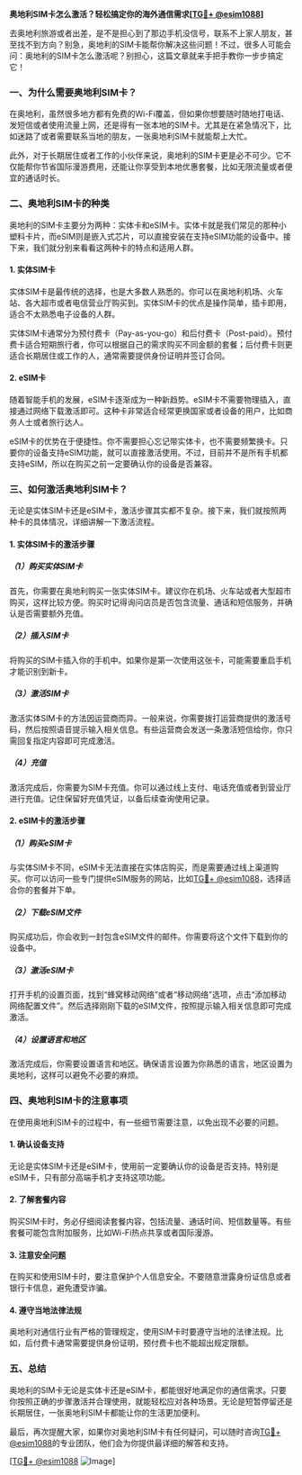 **奥地利SIM卡怎么激活？轻松搞定你的海外通信需求[[TG💪+ @esim1088](https://t.me/s/esim1088)]**

去奥地利旅游或者出差，是不是担心到了那边手机没信号，联系不上家人朋友，甚至找不到方向？别急，奥地利的SIM卡能帮你解决这些问题！不过，很多人可能会问：奥地利的SIM卡怎么激活呢？别担心，这篇文章就来手把手教你一步步搞定它！

### 一、为什么需要奥地利SIM卡？

在奥地利，虽然很多地方都有免费的Wi-Fi覆盖，但如果你想要随时随地打电话、发短信或者使用流量上网，还是得有一张本地的SIM卡。尤其是在紧急情况下，比如迷路了或者需要联系当地的朋友，一张奥地利SIM卡就能帮上大忙。

此外，对于长期居住或者工作的小伙伴来说，奥地利的SIM卡更是必不可少。它不仅能帮你节省国际漫游费用，还能让你享受到本地优惠套餐，比如无限流量或者便宜的通话时长。

### 二、奥地利SIM卡的种类

奥地利的SIM卡主要分为两种：实体卡和eSIM卡。实体卡就是我们常见的那种小塑料卡片，而eSIM则是嵌入式芯片，可以直接安装在支持eSIM功能的设备中。接下来，我们就分别来看看这两种卡的特点和适用人群。

#### 1. 实体SIM卡

实体SIM卡是最传统的选择，也是大多数人熟悉的。你可以在奥地利机场、火车站、各大超市或者电信营业厅购买到。实体SIM卡的优点是操作简单，插卡即用，适合不太熟悉电子设备的人群。

实体SIM卡通常分为预付费卡（Pay-as-you-go）和后付费卡（Post-paid）。预付费卡适合短期旅行者，你可以根据自己的需求购买不同金额的套餐；后付费卡则更适合长期居住或工作的人，通常需要提供身份证明并签订合同。

#### 2. eSIM卡

随着智能手机的发展，eSIM卡逐渐成为一种新趋势。eSIM卡不需要物理插入，直接通过网络下载激活即可。这种卡非常适合经常更换国家或者设备的用户，比如商务人士或者旅行达人。

eSIM卡的优势在于便捷性。你不需要担心忘记带实体卡，也不需要频繁换卡。只要你的设备支持eSIM功能，就可以直接激活使用。不过，目前并不是所有手机都支持eSIM，所以在购买之前一定要确认你的设备是否兼容。

### 三、如何激活奥地利SIM卡？

无论是实体SIM卡还是eSIM卡，激活步骤其实都不复杂。接下来，我们就按照两种卡的具体情况，详细讲解一下激活流程。

#### 1. 实体SIM卡的激活步骤

##### （1）购买实体SIM卡

首先，你需要在奥地利购买一张实体SIM卡。建议你在机场、火车站或者大型超市购买，这样比较方便。购买时记得询问店员是否包含流量、通话和短信服务，并确认是否需要额外充值。

##### （2）插入SIM卡

将购买的SIM卡插入你的手机中。如果你是第一次使用这张卡，可能需要重启手机才能识别到新卡。

##### （3）激活SIM卡

激活实体SIM卡的方法因运营商而异。一般来说，你需要拨打运营商提供的激活号码，然后按照语音提示输入相关信息。有些运营商会发送一条激活短信给你，你只需回复指定内容即可完成激活。

##### （4）充值

激活完成后，你需要为SIM卡充值。你可以通过线上支付、电话充值或者到营业厅进行充值。记住保留好充值凭证，以备后续查询使用记录。

#### 2. eSIM卡的激活步骤

##### （1）购买eSIM卡

与实体SIM卡不同，eSIM卡无法直接在实体店购买，而是需要通过线上渠道购买。你可以访问一些专门提供eSIM服务的网站，比如[TG💪+ @esim1088](https://t.me/s/esim1088)，选择适合你的套餐并下单。

##### （2）下载eSIM文件

购买成功后，你会收到一封包含eSIM文件的邮件。你需要将这个文件下载到你的设备中。

##### （3）激活eSIM卡

打开手机的设置页面，找到“蜂窝移动网络”或者“移动网络”选项，点击“添加移动网络配置文件”。然后选择刚刚下载的eSIM文件，按照提示输入相关信息即可完成激活。

##### （4）设置语言和地区

激活完成后，你需要设置语言和地区。确保语言设置为你熟悉的语言，地区设置为奥地利，这样可以避免不必要的麻烦。

### 四、奥地利SIM卡的注意事项

在使用奥地利SIM卡的过程中，有一些细节需要注意，以免出现不必要的问题。

#### 1. 确认设备支持

无论是实体SIM卡还是eSIM卡，使用前一定要确认你的设备是否支持。特别是eSIM卡，只有部分高端手机才支持这项功能。

#### 2. 了解套餐内容

购买SIM卡时，务必仔细阅读套餐内容，包括流量、通话时间、短信数量等。有些套餐可能包含附加服务，比如Wi-Fi热点共享或者国际漫游。

#### 3. 注意安全问题

在购买和使用SIM卡时，要注意保护个人信息安全。不要随意泄露身份证信息或者银行卡信息，避免遭受诈骗。

#### 4. 遵守当地法律法规

奥地利对通信行业有严格的管理规定，使用SIM卡时要遵守当地的法律法规。比如，后付费卡通常需要提供身份证明，预付费卡也不能超出规定限额。

### 五、总结

奥地利的SIM卡无论是实体卡还是eSIM卡，都能很好地满足你的通信需求。只要你按照正确的步骤激活并合理使用，就能轻松应对各种场景。无论是短暂停留还是长期居住，一张奥地利SIM卡都能让你的生活更加便利。

最后，再次提醒大家，如果你对奥地利SIM卡有任何疑问，可以随时咨询[TG💪+ @esim1088](https://t.me/s/esim1088)的专业团队，他们会为你提供最详细的解答和支持。

[[TG💪+ @esim1088](https://t.me/s/esim1088) ![Image](https://i.postimg.cc/4NQfJmqS/Snipaste-2025-05-13-00-14-12.png)]